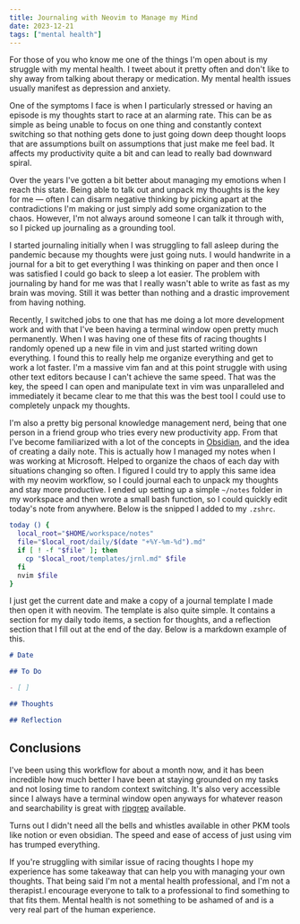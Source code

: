 ```yaml
--- 
title: Journaling with Neovim to Manage my Mind
date: 2023-12-21
tags: ["mental health"]
---
```


For those of you who know me one of the things I'm open about is my
struggle with my mental health. I tweet about it pretty often and don't like to
shy away from talking about therapy or medication. My mental health issues
usually manifest as depression and anxiety. 

One of the symptoms I face is when I particularly stressed or having an episode
is my thoughts start to race at an alarming rate. This can be as simple as being
unable to focus on one thing and constantly context switching so that nothing
gets done to just going down deep thought loops that are assumptions built on
assumptions that just make me feel bad. It affects my productivity quite a bit
and can lead to really bad downward spiral. 

Over the years I've gotten a bit better about managing my emotions when I reach
this state. Being able to talk out and unpack my thoughts is the key for me —
often I can disarm negative thinking by picking apart at the contradictions I'm
making or just simply add some organization to the chaos. However, I'm not
always around someone I can talk it through with, so I picked up journaling as a
grounding tool.

I started journaling initially when I was struggling to fall asleep during the
pandemic because my thoughts were just going nuts. I would handwrite in a
journal for a bit to get everything I was thinking on paper and then once I was
satisfied I could go back to sleep a lot easier. The problem with journaling by
hand for me was that I really wasn't able to write as fast as my brain was
moving. Still it was better than nothing and a drastic improvement from having
nothing. 

Recently, I switched jobs to one that has me doing a lot more development work
and with that I've been having a terminal window open pretty much permanently.
When I was having one of these fits of racing thoughts I randomly opened up a
new file in vim and just started writing down everything. I found this to really
help me organize everything and get to work a lot faster. I'm a massive vim fan
and at this point struggle with using other text editors because I can't achieve
the same speed. That was the key, the speed I can open and manipulate text in
vim was unparalleled and immediately it became clear to me that this was the
best tool I could use to completely unpack my thoughts. 

I'm also a pretty big personal knowledge management nerd, being that one person
in a friend group who tries every new productivity app. From that I've become
familiarized with a lot of the concepts in [Obsidian](https://obsidian.md/), and
the idea of creating a daily note. This is actually how I managed my notes when
I was working at Microsoft. Helped to organize the chaos of each day with
situations changing so often. I figured I could try to apply this same idea with
my neovim workflow, so I could journal each to unpack my thoughts and stay more
productive. I ended up setting up a simple `~/notes` folder in my workspace and
then wrote a small bash function, so I could quickly edit today's note from
anywhere. Below is the snipped I added to my `.zshrc`.

```bash
today () {
  local_root="$HOME/workspace/notes"
  file="$local_root/daily/$(date "+%Y-%m-%d").md"
  if [ ! -f "$file" ]; then
    cp "$local_root/templates/jrnl.md" $file
  fi
  nvim $file
}
```

I just get the current date and make a copy of a journal template I made then
open it with neovim. The template is also quite simple. It contains a section
for my daily todo items, a section for thoughts, and a reflection section that I
fill out at the end of the day. Below is a markdown example of this. 

```md
# Date

## To Do

- [ ]

## Thoughts

## Reflection

```

## Conclusions

I've been using this workflow for about a month now, and it has been incredible
how much better I have been at staying grounded on my tasks and not losing time
to random context switching. It's also very accessible since I always have a
terminal window open anyways for whatever reason and searchability is great with
[ripgrep](https://github.com/BurntSushi/ripgrep) available. 

Turns out I didn't need all the bells and whistles available in other PKM tools
like notion or even obsidian. The speed and ease of access of just using vim has
trumped everything.

If you're struggling with similar issue of racing thoughts I hope my experience
has some takeaway that can help you with managing your own thoughts. That being
said I'm not a mental health professional, and I'm not a therapist.I encourage
everyone to talk to a professional to find something to that fits them.
Mental health is not something to be ashamed of and is a very real part of the
human experience.
